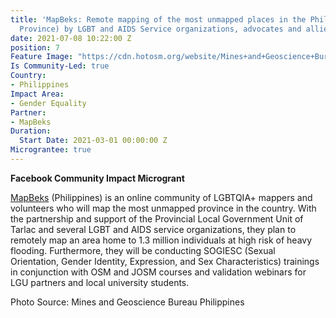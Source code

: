 ```yaml
---
title: 'MapBeks: Remote mapping of the most unmapped places in the Philippines (Tarlac
  Province) by LGBT and AIDS Service organizations, advocates and allies'
date: 2021-07-08 10:22:00 Z
position: 7
Feature Image: "https://cdn.hotosm.org/website/Mines+and+Geoscience+Bureau+Philippines-87953b.png"
Is Community-Led: true
Country:
- Philippines
Impact Area:
- Gender Equality
Partner:
- MapBeks
Duration:
  Start Date: 2021-03-01 00:00:00 Z
Micrograntee: true
---
```


**Facebook Community Impact Microgrant**

[MapBeks](https://www.facebook.com/mapbeks) (Philippines) is an online community of LGBTQIA+ mappers and volunteers who will map the most unmapped province in the country. With the partnership and support of the Provincial Local Government Unit of Tarlac and several LGBT and AIDS service organizations, they plan to remotely map an area home to 1.3 million individuals at high risk of heavy flooding. Furthermore, they will be conducting SOGIESC (Sexual Orientation, Gender Identity, Expression, and Sex Characteristics) trainings in conjunction with OSM and JOSM courses and validation webinars for LGU partners and local university students.

Photo Source: Mines and Geoscience Bureau Philippines